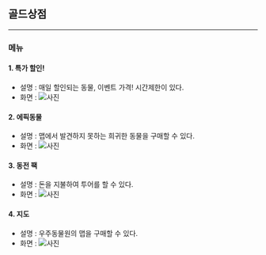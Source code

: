 ## 골드상점
***
### 메뉴
#### 1. 특가 할인!
+ 설명 : 매일 할인되는 동물, 이벤트 가격! 시간제한이 있다.
+ 화면 : ![사진](./특가할인)

#### 2. 에픽동물
+ 설명 : 맵에서 발견하지 못하는 희귀한 동물을 구매할 수 있다.
+ 화면 : ![사진](./에픽동물)

#### 3. 동전 팩
+ 설명 : 돈을 지불하여 투어를 할 수 있다.
+ 화면 : ![사진](./동전팩)

#### 4. 지도
+ 설명 : 우주동물원의 맵을 구매할 수 있다.
+ 화면 : ![사진](./지도)
